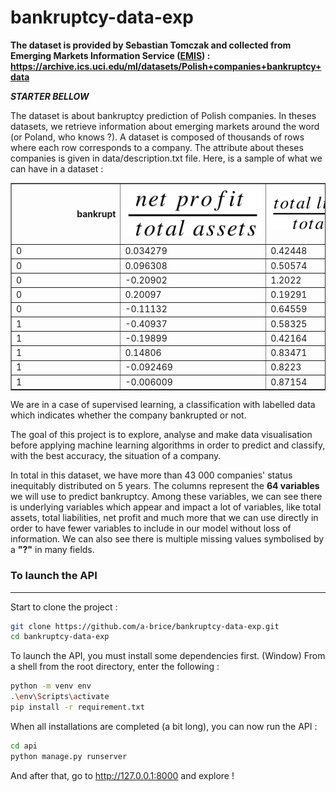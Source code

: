# bankruptcy-data-exp
**The dataset is provided by Sebastian Tomczak and collected from Emerging Markets Information Service ([EMIS](https://www.emis.com/)) :
https://archive.ics.uci.edu/ml/datasets/Polish+companies+bankruptcy+data**

***STARTER BELLOW***


The dataset is about bankruptcy prediction of Polish companies. In theses datasets, we retrieve information about emerging markets around the word (or Poland, who knows ?). A dataset is composed of thousands of rows where each row corresponds to a company. The attribute about theses companies is given in data/description.txt file. Here, is a sample of what we can have in a dataset : 


<table border="1" class="dataframe">
  <thead>
    <tr style="text-align: right;">
      <th>bankrupt</th>
      <th><img src=formula/X1.svg></th>
      <th><img src=formula/X2.svg></th>
      <th><img src=formula/X3.svg></th>
      <th><img src=formula/X4.svg></th>
      <th><img src=formula/X5.svg></th>
      <th><img src=formula/X6.svg></th>
      <th><img src=formula/X7.svg></th>
      <th><img src=formula/X8.svg></th>
      <th><img src=formula/X9.svg></th>
      <th><img src=formula/X10.svg></th>
      <th><img src=formula/X11.svg></th>
      <th><img src=formula/X12.svg></th>
      <th><img src=formula/X13.svg></th>
      <th><img src=formula/X14.svg></th>
      <th><img src=formula/X15.svg></th>
      <th><img src=formula/X16.svg></th>
      <th><img src=formula/X17.svg></th>
      <th><img src=formula/X18.svg></th>
      <th><img src=formula/X19.svg></th>
      <th><img src=formula/X20.svg></th>
      <th><img src=formula/X21.svg></th>
      <th><img src=formula/X22.svg></th>
      <th><img src=formula/X23.svg></th>
      <th><img src=formula/X24.svg></th>
      <th><img src=formula/X25.svg></th>
      <th><img src=formula/X26.svg></th>
      <th><img src=formula/X27.svg></th>
      <th><img src=formula/X28.svg></th>
      <th><img src=formula/X29.svg></th>
      <th><img src=formula/X30.svg></th>
      <th><img src=formula/X31.svg></th>
      <th><img src=formula/X32.svg></th>
      <th><img src=formula/X33.svg></th>
      <th><img src=formula/X34.svg></th>
      <th><img src=formula/X35.svg></th>
      <th><img src=formula/X36.svg></th>
      <th><img src=formula/X37.svg></th>
      <th><img src=formula/X38.svg></th>
      <th><img src=formula/X39.svg></th>
      <th><img src=formula/X40.svg></th>
      <th><img src=formula/X41.svg></th>
      <th><img src=formula/X42.svg></th>
      <th><img src=formula/X43.svg></th>
      <th><img src=formula/X44.svg></th>
      <th><img src=formula/X45.svg></th>
      <th><img src=formula/X46.svg></th>
      <th><img src=formula/X47.svg></th>
      <th><img src=formula/X48.svg></th>
      <th><img src=formula/X49.svg></th>
      <th><img src=formula/X50.svg></th>
      <th><img src=formula/X51.svg></th>
      <th><img src=formula/X52.svg></th>
      <th><img src=formula/X53.svg></th>
      <th><img src=formula/X54.svg></th>
      <th><img src=formula/X55.svg></th>
      <th><img src=formula/X56.svg></th>
      <th><img src=formula/X57.svg></th>
      <th><img src=formula/X58.svg></th>
      <th><img src=formula/X59.svg></th>
      <th><img src=formula/X60.svg></th>
      <th><img src=formula/X61.svg></th>
      <th><img src=formula/X62.svg></th>
      <th><img src=formula/X63.svg></th>
      <th><img src=formula/X64.svg></th>
    </tr>
  </thead>
  <tbody>
    <tr>
      <td>0</td>
      <td>0.034279</td>
      <td>0.42448</td>
      <td>-0.075832</td>
      <td>0.67532</td>
      <td>-77.334</td>
      <td>-0.01497</td>
      <td>0.044048</td>
      <td>1.3558</td>
      <td>1.1287</td>
      <td>0.57552</td>
      <td>0.044048</td>
      <td>0.1886</td>
      <td>0.11021</td>
      <td>0.044048</td>
      <td>2069.8</td>
      <td>0.17635</td>
      <td>2.3558</td>
      <td>0.044048</td>
      <td>0.064853</td>
      <td>22.179</td>
      <td>1.0305</td>
      <td>0.077574</td>
      <td>0.050469</td>
      <td>-0.016044</td>
      <td>0.57552</td>
      <td>0.15333</td>
      <td>1.2892</td>
      <td>-0.090033</td>
      <td>5.1839</td>
      <td>0.61859</td>
      <td>0.064853</td>
      <td>141.67</td>
      <td>2.5764</td>
      <td>0.18275</td>
      <td>0.077574</td>
      <td>0.67974</td>
      <td>0.60997</td>
      <td>0.76644</td>
      <td>0.11421</td>
      <td>0.04225</td>
      <td>0.12876</td>
      <td>0.11421</td>
      <td>79.459</td>
      <td>57.28</td>
      <td>0.83056</td>
      <td>0.49861</td>
      <td>25.035</td>
      <td>0.046766</td>
      <td>0.068854</td>
      <td>0.37158</td>
      <td>0.23356</td>
      <td>0.38815</td>
      <td>0.6833</td>
      <td>0.90997</td>
      <td>-11581.0</td>
      <td>0.11406</td>
      <td>0.059561</td>
      <td>0.88594</td>
      <td>0.33173</td>
      <td>16.457</td>
      <td>6.3722</td>
      <td>125.51</td>
      <td>2.908</td>
      <td>0.80639</td>
    </tr>
    <tr>
      <td>0&nbsp;&nbsp;&nbsp;&nbsp;&nbsp;&nbsp;&nbsp;&nbsp;&nbsp;&nbsp;&nbsp;&nbsp;&nbsp;&nbsp;&nbsp;&nbsp;&nbsp;&nbsp;&nbsp;&nbsp;&nbsp;&nbsp;&nbsp;&nbsp;&nbsp;&nbsp;&nbsp;&nbsp;&nbsp;&nbsp;&nbsp;&nbsp;&nbsp;&nbsp;&nbsp;&nbsp;&nbsp;&nbsp;&nbsp;&nbsp;</td>
      <td>0.096308&nbsp;&nbsp;&nbsp;&nbsp;&nbsp;&nbsp;&nbsp;&nbsp;&nbsp;&nbsp;&nbsp;&nbsp;&nbsp;&nbsp;&nbsp;&nbsp;&nbsp;&nbsp;&nbsp;&nbsp;&nbsp;&nbsp;&nbsp;&nbsp;&nbsp;&nbsp;&nbsp;&nbsp;&nbsp;&nbsp;&nbsp;&nbsp;&nbsp;&nbsp;&nbsp;&nbsp;&nbsp;&nbsp;&nbsp;&nbsp;</td>
      <td>0.50574&nbsp;&nbsp;&nbsp;&nbsp;&nbsp;&nbsp;&nbsp;&nbsp;&nbsp;&nbsp;&nbsp;&nbsp;&nbsp;&nbsp;&nbsp;&nbsp;&nbsp;&nbsp;&nbsp;&nbsp;&nbsp;&nbsp;&nbsp;&nbsp;&nbsp;&nbsp;&nbsp;&nbsp;&nbsp;&nbsp;&nbsp;&nbsp;&nbsp;&nbsp;&nbsp;&nbsp;&nbsp;&nbsp;&nbsp;&nbsp;</td>
      <td>0.48163&nbsp;&nbsp;&nbsp;&nbsp;&nbsp;&nbsp;&nbsp;&nbsp;&nbsp;&nbsp;&nbsp;&nbsp;&nbsp;&nbsp;&nbsp;&nbsp;&nbsp;&nbsp;&nbsp;&nbsp;&nbsp;&nbsp;&nbsp;&nbsp;&nbsp;&nbsp;&nbsp;&nbsp;&nbsp;&nbsp;&nbsp;&nbsp;&nbsp;&nbsp;&nbsp;&nbsp;&nbsp;&nbsp;&nbsp;&nbsp;</td>
      <td>1.9523&nbsp;&nbsp;&nbsp;&nbsp;&nbsp;&nbsp;&nbsp;&nbsp;&nbsp;&nbsp;&nbsp;&nbsp;&nbsp;&nbsp;&nbsp;&nbsp;&nbsp;&nbsp;&nbsp;&nbsp;&nbsp;&nbsp;&nbsp;&nbsp;&nbsp;&nbsp;&nbsp;&nbsp;&nbsp;&nbsp;&nbsp;&nbsp;&nbsp;&nbsp;&nbsp;&nbsp;&nbsp;&nbsp;&nbsp;&nbsp;</td>
      <td>229.04&nbsp;&nbsp;&nbsp;&nbsp;&nbsp;&nbsp;&nbsp;&nbsp;&nbsp;&nbsp;&nbsp;&nbsp;&nbsp;&nbsp;&nbsp;&nbsp;&nbsp;&nbsp;&nbsp;&nbsp;&nbsp;&nbsp;&nbsp;&nbsp;&nbsp;&nbsp;&nbsp;&nbsp;&nbsp;&nbsp;&nbsp;&nbsp;&nbsp;&nbsp;&nbsp;&nbsp;&nbsp;&nbsp;&nbsp;&nbsp;</td>
      <td>0&nbsp;&nbsp;&nbsp;&nbsp;&nbsp;&nbsp;&nbsp;&nbsp;&nbsp;&nbsp;&nbsp;&nbsp;&nbsp;&nbsp;&nbsp;&nbsp;&nbsp;&nbsp;&nbsp;&nbsp;&nbsp;&nbsp;&nbsp;&nbsp;&nbsp;&nbsp;&nbsp;&nbsp;&nbsp;&nbsp;&nbsp;&nbsp;&nbsp;&nbsp;&nbsp;&nbsp;&nbsp;&nbsp;&nbsp;&nbsp;</td>
      <td>0.096308&nbsp;&nbsp;&nbsp;&nbsp;&nbsp;&nbsp;&nbsp;&nbsp;&nbsp;&nbsp;&nbsp;&nbsp;&nbsp;&nbsp;&nbsp;&nbsp;&nbsp;&nbsp;&nbsp;&nbsp;&nbsp;&nbsp;&nbsp;&nbsp;&nbsp;&nbsp;&nbsp;&nbsp;&nbsp;&nbsp;&nbsp;&nbsp;&nbsp;&nbsp;&nbsp;&nbsp;&nbsp;&nbsp;&nbsp;&nbsp;</td>
      <td>0.97731&nbsp;&nbsp;&nbsp;&nbsp;&nbsp;&nbsp;&nbsp;&nbsp;&nbsp;&nbsp;&nbsp;&nbsp;&nbsp;&nbsp;&nbsp;&nbsp;&nbsp;&nbsp;&nbsp;&nbsp;&nbsp;&nbsp;&nbsp;&nbsp;&nbsp;&nbsp;&nbsp;&nbsp;&nbsp;&nbsp;&nbsp;&nbsp;&nbsp;&nbsp;&nbsp;&nbsp;&nbsp;&nbsp;&nbsp;&nbsp;</td>
      <td>3.7981&nbsp;&nbsp;&nbsp;&nbsp;&nbsp;&nbsp;&nbsp;&nbsp;&nbsp;&nbsp;&nbsp;&nbsp;&nbsp;&nbsp;&nbsp;&nbsp;&nbsp;&nbsp;&nbsp;&nbsp;&nbsp;&nbsp;&nbsp;&nbsp;&nbsp;&nbsp;&nbsp;&nbsp;&nbsp;&nbsp;&nbsp;&nbsp;&nbsp;&nbsp;&nbsp;&nbsp;&nbsp;&nbsp;&nbsp;&nbsp;</td>
      <td>0.49426&nbsp;&nbsp;&nbsp;&nbsp;&nbsp;&nbsp;&nbsp;&nbsp;&nbsp;&nbsp;&nbsp;&nbsp;&nbsp;&nbsp;&nbsp;&nbsp;&nbsp;&nbsp;&nbsp;&nbsp;&nbsp;&nbsp;&nbsp;&nbsp;&nbsp;&nbsp;&nbsp;&nbsp;&nbsp;&nbsp;&nbsp;&nbsp;&nbsp;&nbsp;&nbsp;&nbsp;&nbsp;&nbsp;&nbsp;&nbsp;</td>
      <td>0.15378&nbsp;&nbsp;&nbsp;&nbsp;&nbsp;&nbsp;&nbsp;&nbsp;&nbsp;&nbsp;&nbsp;&nbsp;&nbsp;&nbsp;&nbsp;&nbsp;&nbsp;&nbsp;&nbsp;&nbsp;&nbsp;&nbsp;&nbsp;&nbsp;&nbsp;&nbsp;&nbsp;&nbsp;&nbsp;&nbsp;&nbsp;&nbsp;&nbsp;&nbsp;&nbsp;&nbsp;&nbsp;&nbsp;&nbsp;&nbsp;</td>
      <td>0.19043&nbsp;&nbsp;&nbsp;&nbsp;&nbsp;&nbsp;&nbsp;&nbsp;&nbsp;&nbsp;&nbsp;&nbsp;&nbsp;&nbsp;&nbsp;&nbsp;&nbsp;&nbsp;&nbsp;&nbsp;&nbsp;&nbsp;&nbsp;&nbsp;&nbsp;&nbsp;&nbsp;&nbsp;&nbsp;&nbsp;&nbsp;&nbsp;&nbsp;&nbsp;&nbsp;&nbsp;&nbsp;&nbsp;&nbsp;&nbsp;</td>
      <td>0.42351&nbsp;&nbsp;&nbsp;&nbsp;&nbsp;&nbsp;&nbsp;&nbsp;&nbsp;&nbsp;&nbsp;&nbsp;&nbsp;&nbsp;&nbsp;&nbsp;&nbsp;&nbsp;&nbsp;&nbsp;&nbsp;&nbsp;&nbsp;&nbsp;&nbsp;&nbsp;&nbsp;&nbsp;&nbsp;&nbsp;&nbsp;&nbsp;&nbsp;&nbsp;&nbsp;&nbsp;&nbsp;&nbsp;&nbsp;&nbsp;</td>
      <td>0.096308&nbsp;&nbsp;&nbsp;&nbsp;&nbsp;&nbsp;&nbsp;&nbsp;&nbsp;&nbsp;&nbsp;&nbsp;&nbsp;&nbsp;&nbsp;&nbsp;&nbsp;&nbsp;&nbsp;&nbsp;&nbsp;&nbsp;&nbsp;&nbsp;&nbsp;&nbsp;&nbsp;&nbsp;&nbsp;&nbsp;&nbsp;&nbsp;&nbsp;&nbsp;&nbsp;&nbsp;&nbsp;&nbsp;&nbsp;&nbsp;</td>
      <td>114.76&nbsp;&nbsp;&nbsp;&nbsp;&nbsp;&nbsp;&nbsp;&nbsp;&nbsp;&nbsp;&nbsp;&nbsp;&nbsp;&nbsp;&nbsp;&nbsp;&nbsp;&nbsp;&nbsp;&nbsp;&nbsp;&nbsp;&nbsp;&nbsp;&nbsp;&nbsp;&nbsp;&nbsp;&nbsp;&nbsp;&nbsp;&nbsp;&nbsp;&nbsp;&nbsp;&nbsp;&nbsp;&nbsp;&nbsp;&nbsp;</td>
      <td>3.1806&nbsp;&nbsp;&nbsp;&nbsp;&nbsp;&nbsp;&nbsp;&nbsp;&nbsp;&nbsp;&nbsp;&nbsp;&nbsp;&nbsp;&nbsp;&nbsp;&nbsp;&nbsp;&nbsp;&nbsp;&nbsp;&nbsp;&nbsp;&nbsp;&nbsp;&nbsp;&nbsp;&nbsp;&nbsp;&nbsp;&nbsp;&nbsp;&nbsp;&nbsp;&nbsp;&nbsp;&nbsp;&nbsp;&nbsp;&nbsp;</td>
      <td>1.9773&nbsp;&nbsp;&nbsp;&nbsp;&nbsp;&nbsp;&nbsp;&nbsp;&nbsp;&nbsp;&nbsp;&nbsp;&nbsp;&nbsp;&nbsp;&nbsp;&nbsp;&nbsp;&nbsp;&nbsp;&nbsp;&nbsp;&nbsp;&nbsp;&nbsp;&nbsp;&nbsp;&nbsp;&nbsp;&nbsp;&nbsp;&nbsp;&nbsp;&nbsp;&nbsp;&nbsp;&nbsp;&nbsp;&nbsp;&nbsp;</td>
      <td>0.096308&nbsp;&nbsp;&nbsp;&nbsp;&nbsp;&nbsp;&nbsp;&nbsp;&nbsp;&nbsp;&nbsp;&nbsp;&nbsp;&nbsp;&nbsp;&nbsp;&nbsp;&nbsp;&nbsp;&nbsp;&nbsp;&nbsp;&nbsp;&nbsp;&nbsp;&nbsp;&nbsp;&nbsp;&nbsp;&nbsp;&nbsp;&nbsp;&nbsp;&nbsp;&nbsp;&nbsp;&nbsp;&nbsp;&nbsp;&nbsp;</td>
      <td>0.025357&nbsp;&nbsp;&nbsp;&nbsp;&nbsp;&nbsp;&nbsp;&nbsp;&nbsp;&nbsp;&nbsp;&nbsp;&nbsp;&nbsp;&nbsp;&nbsp;&nbsp;&nbsp;&nbsp;&nbsp;&nbsp;&nbsp;&nbsp;&nbsp;&nbsp;&nbsp;&nbsp;&nbsp;&nbsp;&nbsp;&nbsp;&nbsp;&nbsp;&nbsp;&nbsp;&nbsp;&nbsp;&nbsp;&nbsp;&nbsp;</td>
      <td>6.514&nbsp;&nbsp;&nbsp;&nbsp;&nbsp;&nbsp;&nbsp;&nbsp;&nbsp;&nbsp;&nbsp;&nbsp;&nbsp;&nbsp;&nbsp;&nbsp;&nbsp;&nbsp;&nbsp;&nbsp;&nbsp;&nbsp;&nbsp;&nbsp;&nbsp;&nbsp;&nbsp;&nbsp;&nbsp;&nbsp;&nbsp;&nbsp;&nbsp;&nbsp;&nbsp;&nbsp;&nbsp;&nbsp;&nbsp;&nbsp;</td>
      <td>0.60105&nbsp;&nbsp;&nbsp;&nbsp;&nbsp;&nbsp;&nbsp;&nbsp;&nbsp;&nbsp;&nbsp;&nbsp;&nbsp;&nbsp;&nbsp;&nbsp;&nbsp;&nbsp;&nbsp;&nbsp;&nbsp;&nbsp;&nbsp;&nbsp;&nbsp;&nbsp;&nbsp;&nbsp;&nbsp;&nbsp;&nbsp;&nbsp;&nbsp;&nbsp;&nbsp;&nbsp;&nbsp;&nbsp;&nbsp;&nbsp;</td>
      <td>0&nbsp;&nbsp;&nbsp;&nbsp;&nbsp;&nbsp;&nbsp;&nbsp;&nbsp;&nbsp;&nbsp;&nbsp;&nbsp;&nbsp;&nbsp;&nbsp;&nbsp;&nbsp;&nbsp;&nbsp;&nbsp;&nbsp;&nbsp;&nbsp;&nbsp;&nbsp;&nbsp;&nbsp;&nbsp;&nbsp;&nbsp;&nbsp;&nbsp;&nbsp;&nbsp;&nbsp;&nbsp;&nbsp;&nbsp;&nbsp;</td>
      <td>0.025357&nbsp;&nbsp;&nbsp;&nbsp;&nbsp;&nbsp;&nbsp;&nbsp;&nbsp;&nbsp;&nbsp;&nbsp;&nbsp;&nbsp;&nbsp;&nbsp;&nbsp;&nbsp;&nbsp;&nbsp;&nbsp;&nbsp;&nbsp;&nbsp;&nbsp;&nbsp;&nbsp;&nbsp;&nbsp;&nbsp;&nbsp;&nbsp;&nbsp;&nbsp;&nbsp;&nbsp;&nbsp;&nbsp;&nbsp;&nbsp;</td>
      <td>0.32281&nbsp;&nbsp;&nbsp;&nbsp;&nbsp;&nbsp;&nbsp;&nbsp;&nbsp;&nbsp;&nbsp;&nbsp;&nbsp;&nbsp;&nbsp;&nbsp;&nbsp;&nbsp;&nbsp;&nbsp;&nbsp;&nbsp;&nbsp;&nbsp;&nbsp;&nbsp;&nbsp;&nbsp;&nbsp;&nbsp;&nbsp;&nbsp;&nbsp;&nbsp;&nbsp;&nbsp;&nbsp;&nbsp;&nbsp;&nbsp;</td>
      <td>0.45095&nbsp;&nbsp;&nbsp;&nbsp;&nbsp;&nbsp;&nbsp;&nbsp;&nbsp;&nbsp;&nbsp;&nbsp;&nbsp;&nbsp;&nbsp;&nbsp;&nbsp;&nbsp;&nbsp;&nbsp;&nbsp;&nbsp;&nbsp;&nbsp;&nbsp;&nbsp;&nbsp;&nbsp;&nbsp;&nbsp;&nbsp;&nbsp;&nbsp;&nbsp;&nbsp;&nbsp;&nbsp;&nbsp;&nbsp;&nbsp;</td>
      <td>3.1806&nbsp;&nbsp;&nbsp;&nbsp;&nbsp;&nbsp;&nbsp;&nbsp;&nbsp;&nbsp;&nbsp;&nbsp;&nbsp;&nbsp;&nbsp;&nbsp;&nbsp;&nbsp;&nbsp;&nbsp;&nbsp;&nbsp;&nbsp;&nbsp;&nbsp;&nbsp;&nbsp;&nbsp;&nbsp;&nbsp;&nbsp;&nbsp;&nbsp;&nbsp;&nbsp;&nbsp;&nbsp;&nbsp;&nbsp;&nbsp;</td>
      <td>0&nbsp;&nbsp;&nbsp;&nbsp;&nbsp;&nbsp;&nbsp;&nbsp;&nbsp;&nbsp;&nbsp;&nbsp;&nbsp;&nbsp;&nbsp;&nbsp;&nbsp;&nbsp;&nbsp;&nbsp;&nbsp;&nbsp;&nbsp;&nbsp;&nbsp;&nbsp;&nbsp;&nbsp;&nbsp;&nbsp;&nbsp;&nbsp;&nbsp;&nbsp;&nbsp;&nbsp;&nbsp;&nbsp;&nbsp;&nbsp;</td>
      <td>38.13&nbsp;&nbsp;&nbsp;&nbsp;&nbsp;&nbsp;&nbsp;&nbsp;&nbsp;&nbsp;&nbsp;&nbsp;&nbsp;&nbsp;&nbsp;&nbsp;&nbsp;&nbsp;&nbsp;&nbsp;&nbsp;&nbsp;&nbsp;&nbsp;&nbsp;&nbsp;&nbsp;&nbsp;&nbsp;&nbsp;&nbsp;&nbsp;&nbsp;&nbsp;&nbsp;&nbsp;&nbsp;&nbsp;&nbsp;&nbsp;</td>
      <td>3.0624&nbsp;&nbsp;&nbsp;&nbsp;&nbsp;&nbsp;&nbsp;&nbsp;&nbsp;&nbsp;&nbsp;&nbsp;&nbsp;&nbsp;&nbsp;&nbsp;&nbsp;&nbsp;&nbsp;&nbsp;&nbsp;&nbsp;&nbsp;&nbsp;&nbsp;&nbsp;&nbsp;&nbsp;&nbsp;&nbsp;&nbsp;&nbsp;&nbsp;&nbsp;&nbsp;&nbsp;&nbsp;&nbsp;&nbsp;&nbsp;</td>
      <td>0.026525&nbsp;&nbsp;&nbsp;&nbsp;&nbsp;&nbsp;&nbsp;&nbsp;&nbsp;&nbsp;&nbsp;&nbsp;&nbsp;&nbsp;&nbsp;&nbsp;&nbsp;&nbsp;&nbsp;&nbsp;&nbsp;&nbsp;&nbsp;&nbsp;&nbsp;&nbsp;&nbsp;&nbsp;&nbsp;&nbsp;&nbsp;&nbsp;&nbsp;&nbsp;&nbsp;&nbsp;&nbsp;&nbsp;&nbsp;&nbsp;</td>
      <td>0.059985&nbsp;&nbsp;&nbsp;&nbsp;&nbsp;&nbsp;&nbsp;&nbsp;&nbsp;&nbsp;&nbsp;&nbsp;&nbsp;&nbsp;&nbsp;&nbsp;&nbsp;&nbsp;&nbsp;&nbsp;&nbsp;&nbsp;&nbsp;&nbsp;&nbsp;&nbsp;&nbsp;&nbsp;&nbsp;&nbsp;&nbsp;&nbsp;&nbsp;&nbsp;&nbsp;&nbsp;&nbsp;&nbsp;&nbsp;&nbsp;</td>
      <td>85.534&nbsp;&nbsp;&nbsp;&nbsp;&nbsp;&nbsp;&nbsp;&nbsp;&nbsp;&nbsp;&nbsp;&nbsp;&nbsp;&nbsp;&nbsp;&nbsp;&nbsp;&nbsp;&nbsp;&nbsp;&nbsp;&nbsp;&nbsp;&nbsp;&nbsp;&nbsp;&nbsp;&nbsp;&nbsp;&nbsp;&nbsp;&nbsp;&nbsp;&nbsp;&nbsp;&nbsp;&nbsp;&nbsp;&nbsp;&nbsp;</td>
      <td>4.2673&nbsp;&nbsp;&nbsp;&nbsp;&nbsp;&nbsp;&nbsp;&nbsp;&nbsp;&nbsp;&nbsp;&nbsp;&nbsp;&nbsp;&nbsp;&nbsp;&nbsp;&nbsp;&nbsp;&nbsp;&nbsp;&nbsp;&nbsp;&nbsp;&nbsp;&nbsp;&nbsp;&nbsp;&nbsp;&nbsp;&nbsp;&nbsp;&nbsp;&nbsp;&nbsp;&nbsp;&nbsp;&nbsp;&nbsp;&nbsp;</td>
      <td>4.2673&nbsp;&nbsp;&nbsp;&nbsp;&nbsp;&nbsp;&nbsp;&nbsp;&nbsp;&nbsp;&nbsp;&nbsp;&nbsp;&nbsp;&nbsp;&nbsp;&nbsp;&nbsp;&nbsp;&nbsp;&nbsp;&nbsp;&nbsp;&nbsp;&nbsp;&nbsp;&nbsp;&nbsp;&nbsp;&nbsp;&nbsp;&nbsp;&nbsp;&nbsp;&nbsp;&nbsp;&nbsp;&nbsp;&nbsp;&nbsp;</td>
      <td>0.0045052&nbsp;&nbsp;&nbsp;&nbsp;&nbsp;&nbsp;&nbsp;&nbsp;&nbsp;&nbsp;&nbsp;&nbsp;&nbsp;&nbsp;&nbsp;&nbsp;&nbsp;&nbsp;&nbsp;&nbsp;&nbsp;&nbsp;&nbsp;&nbsp;&nbsp;&nbsp;&nbsp;&nbsp;&nbsp;&nbsp;&nbsp;&nbsp;&nbsp;&nbsp;&nbsp;&nbsp;&nbsp;&nbsp;&nbsp;&nbsp;</td>
      <td>3.7981&nbsp;&nbsp;&nbsp;&nbsp;&nbsp;&nbsp;&nbsp;&nbsp;&nbsp;&nbsp;&nbsp;&nbsp;&nbsp;&nbsp;&nbsp;&nbsp;&nbsp;&nbsp;&nbsp;&nbsp;&nbsp;&nbsp;&nbsp;&nbsp;&nbsp;&nbsp;&nbsp;&nbsp;&nbsp;&nbsp;&nbsp;&nbsp;&nbsp;&nbsp;&nbsp;&nbsp;&nbsp;&nbsp;&nbsp;&nbsp;</td>
      <td>?&nbsp;&nbsp;&nbsp;&nbsp;&nbsp;&nbsp;&nbsp;&nbsp;&nbsp;&nbsp;&nbsp;&nbsp;&nbsp;&nbsp;&nbsp;&nbsp;&nbsp;&nbsp;&nbsp;&nbsp;&nbsp;&nbsp;&nbsp;&nbsp;&nbsp;&nbsp;&nbsp;&nbsp;&nbsp;&nbsp;&nbsp;&nbsp;&nbsp;&nbsp;&nbsp;&nbsp;&nbsp;&nbsp;&nbsp;&nbsp;</td>
      <td>0.49426&nbsp;&nbsp;&nbsp;&nbsp;&nbsp;&nbsp;&nbsp;&nbsp;&nbsp;&nbsp;&nbsp;&nbsp;&nbsp;&nbsp;&nbsp;&nbsp;&nbsp;&nbsp;&nbsp;&nbsp;&nbsp;&nbsp;&nbsp;&nbsp;&nbsp;&nbsp;&nbsp;&nbsp;&nbsp;&nbsp;&nbsp;&nbsp;&nbsp;&nbsp;&nbsp;&nbsp;&nbsp;&nbsp;&nbsp;&nbsp;</td>
      <td>0.0011862&nbsp;&nbsp;&nbsp;&nbsp;&nbsp;&nbsp;&nbsp;&nbsp;&nbsp;&nbsp;&nbsp;&nbsp;&nbsp;&nbsp;&nbsp;&nbsp;&nbsp;&nbsp;&nbsp;&nbsp;&nbsp;&nbsp;&nbsp;&nbsp;&nbsp;&nbsp;&nbsp;&nbsp;&nbsp;&nbsp;&nbsp;&nbsp;&nbsp;&nbsp;&nbsp;&nbsp;&nbsp;&nbsp;&nbsp;&nbsp;</td>
      <td>0.80652&nbsp;&nbsp;&nbsp;&nbsp;&nbsp;&nbsp;&nbsp;&nbsp;&nbsp;&nbsp;&nbsp;&nbsp;&nbsp;&nbsp;&nbsp;&nbsp;&nbsp;&nbsp;&nbsp;&nbsp;&nbsp;&nbsp;&nbsp;&nbsp;&nbsp;&nbsp;&nbsp;&nbsp;&nbsp;&nbsp;&nbsp;&nbsp;&nbsp;&nbsp;&nbsp;&nbsp;&nbsp;&nbsp;&nbsp;&nbsp;</td>
      <td>0.011148&nbsp;&nbsp;&nbsp;&nbsp;&nbsp;&nbsp;&nbsp;&nbsp;&nbsp;&nbsp;&nbsp;&nbsp;&nbsp;&nbsp;&nbsp;&nbsp;&nbsp;&nbsp;&nbsp;&nbsp;&nbsp;&nbsp;&nbsp;&nbsp;&nbsp;&nbsp;&nbsp;&nbsp;&nbsp;&nbsp;&nbsp;&nbsp;&nbsp;&nbsp;&nbsp;&nbsp;&nbsp;&nbsp;&nbsp;&nbsp;</td>
      <td>0&nbsp;&nbsp;&nbsp;&nbsp;&nbsp;&nbsp;&nbsp;&nbsp;&nbsp;&nbsp;&nbsp;&nbsp;&nbsp;&nbsp;&nbsp;&nbsp;&nbsp;&nbsp;&nbsp;&nbsp;&nbsp;&nbsp;&nbsp;&nbsp;&nbsp;&nbsp;&nbsp;&nbsp;&nbsp;&nbsp;&nbsp;&nbsp;&nbsp;&nbsp;&nbsp;&nbsp;&nbsp;&nbsp;&nbsp;&nbsp;</td>
      <td>55.688&nbsp;&nbsp;&nbsp;&nbsp;&nbsp;&nbsp;&nbsp;&nbsp;&nbsp;&nbsp;&nbsp;&nbsp;&nbsp;&nbsp;&nbsp;&nbsp;&nbsp;&nbsp;&nbsp;&nbsp;&nbsp;&nbsp;&nbsp;&nbsp;&nbsp;&nbsp;&nbsp;&nbsp;&nbsp;&nbsp;&nbsp;&nbsp;&nbsp;&nbsp;&nbsp;&nbsp;&nbsp;&nbsp;&nbsp;&nbsp;</td>
      <td>49.174&nbsp;&nbsp;&nbsp;&nbsp;&nbsp;&nbsp;&nbsp;&nbsp;&nbsp;&nbsp;&nbsp;&nbsp;&nbsp;&nbsp;&nbsp;&nbsp;&nbsp;&nbsp;&nbsp;&nbsp;&nbsp;&nbsp;&nbsp;&nbsp;&nbsp;&nbsp;&nbsp;&nbsp;&nbsp;&nbsp;&nbsp;&nbsp;&nbsp;&nbsp;&nbsp;&nbsp;&nbsp;&nbsp;&nbsp;&nbsp;</td>
      <td>1.4208&nbsp;&nbsp;&nbsp;&nbsp;&nbsp;&nbsp;&nbsp;&nbsp;&nbsp;&nbsp;&nbsp;&nbsp;&nbsp;&nbsp;&nbsp;&nbsp;&nbsp;&nbsp;&nbsp;&nbsp;&nbsp;&nbsp;&nbsp;&nbsp;&nbsp;&nbsp;&nbsp;&nbsp;&nbsp;&nbsp;&nbsp;&nbsp;&nbsp;&nbsp;&nbsp;&nbsp;&nbsp;&nbsp;&nbsp;&nbsp;</td>
      <td>1.8183&nbsp;&nbsp;&nbsp;&nbsp;&nbsp;&nbsp;&nbsp;&nbsp;&nbsp;&nbsp;&nbsp;&nbsp;&nbsp;&nbsp;&nbsp;&nbsp;&nbsp;&nbsp;&nbsp;&nbsp;&nbsp;&nbsp;&nbsp;&nbsp;&nbsp;&nbsp;&nbsp;&nbsp;&nbsp;&nbsp;&nbsp;&nbsp;&nbsp;&nbsp;&nbsp;&nbsp;&nbsp;&nbsp;&nbsp;&nbsp;</td>
      <td>11.464&nbsp;&nbsp;&nbsp;&nbsp;&nbsp;&nbsp;&nbsp;&nbsp;&nbsp;&nbsp;&nbsp;&nbsp;&nbsp;&nbsp;&nbsp;&nbsp;&nbsp;&nbsp;&nbsp;&nbsp;&nbsp;&nbsp;&nbsp;&nbsp;&nbsp;&nbsp;&nbsp;&nbsp;&nbsp;&nbsp;&nbsp;&nbsp;&nbsp;&nbsp;&nbsp;&nbsp;&nbsp;&nbsp;&nbsp;&nbsp;</td>
      <td>-1.5122&nbsp;&nbsp;&nbsp;&nbsp;&nbsp;&nbsp;&nbsp;&nbsp;&nbsp;&nbsp;&nbsp;&nbsp;&nbsp;&nbsp;&nbsp;&nbsp;&nbsp;&nbsp;&nbsp;&nbsp;&nbsp;&nbsp;&nbsp;&nbsp;&nbsp;&nbsp;&nbsp;&nbsp;&nbsp;&nbsp;&nbsp;&nbsp;&nbsp;&nbsp;&nbsp;&nbsp;&nbsp;&nbsp;&nbsp;&nbsp;</td>
      <td>-0.39815&nbsp;&nbsp;&nbsp;&nbsp;&nbsp;&nbsp;&nbsp;&nbsp;&nbsp;&nbsp;&nbsp;&nbsp;&nbsp;&nbsp;&nbsp;&nbsp;&nbsp;&nbsp;&nbsp;&nbsp;&nbsp;&nbsp;&nbsp;&nbsp;&nbsp;&nbsp;&nbsp;&nbsp;&nbsp;&nbsp;&nbsp;&nbsp;&nbsp;&nbsp;&nbsp;&nbsp;&nbsp;&nbsp;&nbsp;&nbsp;</td>
      <td>1.9523&nbsp;&nbsp;&nbsp;&nbsp;&nbsp;&nbsp;&nbsp;&nbsp;&nbsp;&nbsp;&nbsp;&nbsp;&nbsp;&nbsp;&nbsp;&nbsp;&nbsp;&nbsp;&nbsp;&nbsp;&nbsp;&nbsp;&nbsp;&nbsp;&nbsp;&nbsp;&nbsp;&nbsp;&nbsp;&nbsp;&nbsp;&nbsp;&nbsp;&nbsp;&nbsp;&nbsp;&nbsp;&nbsp;&nbsp;&nbsp;</td>
      <td>0.50574&nbsp;&nbsp;&nbsp;&nbsp;&nbsp;&nbsp;&nbsp;&nbsp;&nbsp;&nbsp;&nbsp;&nbsp;&nbsp;&nbsp;&nbsp;&nbsp;&nbsp;&nbsp;&nbsp;&nbsp;&nbsp;&nbsp;&nbsp;&nbsp;&nbsp;&nbsp;&nbsp;&nbsp;&nbsp;&nbsp;&nbsp;&nbsp;&nbsp;&nbsp;&nbsp;&nbsp;&nbsp;&nbsp;&nbsp;&nbsp;</td>
      <td>0.23434&nbsp;&nbsp;&nbsp;&nbsp;&nbsp;&nbsp;&nbsp;&nbsp;&nbsp;&nbsp;&nbsp;&nbsp;&nbsp;&nbsp;&nbsp;&nbsp;&nbsp;&nbsp;&nbsp;&nbsp;&nbsp;&nbsp;&nbsp;&nbsp;&nbsp;&nbsp;&nbsp;&nbsp;&nbsp;&nbsp;&nbsp;&nbsp;&nbsp;&nbsp;&nbsp;&nbsp;&nbsp;&nbsp;&nbsp;&nbsp;</td>
      <td>39.13&nbsp;&nbsp;&nbsp;&nbsp;&nbsp;&nbsp;&nbsp;&nbsp;&nbsp;&nbsp;&nbsp;&nbsp;&nbsp;&nbsp;&nbsp;&nbsp;&nbsp;&nbsp;&nbsp;&nbsp;&nbsp;&nbsp;&nbsp;&nbsp;&nbsp;&nbsp;&nbsp;&nbsp;&nbsp;&nbsp;&nbsp;&nbsp;&nbsp;&nbsp;&nbsp;&nbsp;&nbsp;&nbsp;&nbsp;&nbsp;</td>
      <td>39.13&nbsp;&nbsp;&nbsp;&nbsp;&nbsp;&nbsp;&nbsp;&nbsp;&nbsp;&nbsp;&nbsp;&nbsp;&nbsp;&nbsp;&nbsp;&nbsp;&nbsp;&nbsp;&nbsp;&nbsp;&nbsp;&nbsp;&nbsp;&nbsp;&nbsp;&nbsp;&nbsp;&nbsp;&nbsp;&nbsp;&nbsp;&nbsp;&nbsp;&nbsp;&nbsp;&nbsp;&nbsp;&nbsp;&nbsp;&nbsp;</td>
      <td>556.01&nbsp;&nbsp;&nbsp;&nbsp;&nbsp;&nbsp;&nbsp;&nbsp;&nbsp;&nbsp;&nbsp;&nbsp;&nbsp;&nbsp;&nbsp;&nbsp;&nbsp;&nbsp;&nbsp;&nbsp;&nbsp;&nbsp;&nbsp;&nbsp;&nbsp;&nbsp;&nbsp;&nbsp;&nbsp;&nbsp;&nbsp;&nbsp;&nbsp;&nbsp;&nbsp;&nbsp;&nbsp;&nbsp;&nbsp;&nbsp;</td>
      <td>0.43179&nbsp;&nbsp;&nbsp;&nbsp;&nbsp;&nbsp;&nbsp;&nbsp;&nbsp;&nbsp;&nbsp;&nbsp;&nbsp;&nbsp;&nbsp;&nbsp;&nbsp;&nbsp;&nbsp;&nbsp;&nbsp;&nbsp;&nbsp;&nbsp;&nbsp;&nbsp;&nbsp;&nbsp;&nbsp;&nbsp;&nbsp;&nbsp;&nbsp;&nbsp;&nbsp;&nbsp;&nbsp;&nbsp;&nbsp;&nbsp;</td>
      <td>0.19485&nbsp;&nbsp;&nbsp;&nbsp;&nbsp;&nbsp;&nbsp;&nbsp;&nbsp;&nbsp;&nbsp;&nbsp;&nbsp;&nbsp;&nbsp;&nbsp;&nbsp;&nbsp;&nbsp;&nbsp;&nbsp;&nbsp;&nbsp;&nbsp;&nbsp;&nbsp;&nbsp;&nbsp;&nbsp;&nbsp;&nbsp;&nbsp;&nbsp;&nbsp;&nbsp;&nbsp;&nbsp;&nbsp;&nbsp;&nbsp;</td>
      <td>0.58486&nbsp;&nbsp;&nbsp;&nbsp;&nbsp;&nbsp;&nbsp;&nbsp;&nbsp;&nbsp;&nbsp;&nbsp;&nbsp;&nbsp;&nbsp;&nbsp;&nbsp;&nbsp;&nbsp;&nbsp;&nbsp;&nbsp;&nbsp;&nbsp;&nbsp;&nbsp;&nbsp;&nbsp;&nbsp;&nbsp;&nbsp;&nbsp;&nbsp;&nbsp;&nbsp;&nbsp;&nbsp;&nbsp;&nbsp;&nbsp;</td>
      <td>0&nbsp;&nbsp;&nbsp;&nbsp;&nbsp;&nbsp;&nbsp;&nbsp;&nbsp;&nbsp;&nbsp;&nbsp;&nbsp;&nbsp;&nbsp;&nbsp;&nbsp;&nbsp;&nbsp;&nbsp;&nbsp;&nbsp;&nbsp;&nbsp;&nbsp;&nbsp;&nbsp;&nbsp;&nbsp;&nbsp;&nbsp;&nbsp;&nbsp;&nbsp;&nbsp;&nbsp;&nbsp;&nbsp;&nbsp;&nbsp;</td>
      <td>56.033&nbsp;&nbsp;&nbsp;&nbsp;&nbsp;&nbsp;&nbsp;&nbsp;&nbsp;&nbsp;&nbsp;&nbsp;&nbsp;&nbsp;&nbsp;&nbsp;&nbsp;&nbsp;&nbsp;&nbsp;&nbsp;&nbsp;&nbsp;&nbsp;&nbsp;&nbsp;&nbsp;&nbsp;&nbsp;&nbsp;&nbsp;&nbsp;&nbsp;&nbsp;&nbsp;&nbsp;&nbsp;&nbsp;&nbsp;&nbsp;</td>
      <td>7.4227&nbsp;&nbsp;&nbsp;&nbsp;&nbsp;&nbsp;&nbsp;&nbsp;&nbsp;&nbsp;&nbsp;&nbsp;&nbsp;&nbsp;&nbsp;&nbsp;&nbsp;&nbsp;&nbsp;&nbsp;&nbsp;&nbsp;&nbsp;&nbsp;&nbsp;&nbsp;&nbsp;&nbsp;&nbsp;&nbsp;&nbsp;&nbsp;&nbsp;&nbsp;&nbsp;&nbsp;&nbsp;&nbsp;&nbsp;&nbsp;</td>
      <td>48.601&nbsp;&nbsp;&nbsp;&nbsp;&nbsp;&nbsp;&nbsp;&nbsp;&nbsp;&nbsp;&nbsp;&nbsp;&nbsp;&nbsp;&nbsp;&nbsp;&nbsp;&nbsp;&nbsp;&nbsp;&nbsp;&nbsp;&nbsp;&nbsp;&nbsp;&nbsp;&nbsp;&nbsp;&nbsp;&nbsp;&nbsp;&nbsp;&nbsp;&nbsp;&nbsp;&nbsp;&nbsp;&nbsp;&nbsp;&nbsp;</td>
      <td>7.5101&nbsp;&nbsp;&nbsp;&nbsp;&nbsp;&nbsp;&nbsp;&nbsp;&nbsp;&nbsp;&nbsp;&nbsp;&nbsp;&nbsp;&nbsp;&nbsp;&nbsp;&nbsp;&nbsp;&nbsp;&nbsp;&nbsp;&nbsp;&nbsp;&nbsp;&nbsp;&nbsp;&nbsp;&nbsp;&nbsp;&nbsp;&nbsp;&nbsp;&nbsp;&nbsp;&nbsp;&nbsp;&nbsp;&nbsp;&nbsp;</td>
      <td>300.69&nbsp;&nbsp;&nbsp;&nbsp;&nbsp;&nbsp;&nbsp;&nbsp;&nbsp;&nbsp;&nbsp;&nbsp;&nbsp;&nbsp;&nbsp;&nbsp;&nbsp;&nbsp;&nbsp;&nbsp;&nbsp;&nbsp;&nbsp;&nbsp;&nbsp;&nbsp;&nbsp;&nbsp;&nbsp;&nbsp;&nbsp;&nbsp;&nbsp;&nbsp;&nbsp;&nbsp;&nbsp;&nbsp;&nbsp;&nbsp;</td>
    </tr>
    <tr>
      <td>0</td>
      <td>-0.20902</td>
      <td>1.2022</td>
      <td>-0.2562</td>
      <td>0.053378</td>
      <td>-108.75</td>
      <td>-0.38107</td>
      <td>-0.20902</td>
      <td>-0.16822</td>
      <td>0.82685</td>
      <td>-0.20224</td>
      <td>-0.14916</td>
      <td>-0.77232</td>
      <td>-0.098138</td>
      <td>-0.20902</td>
      <td>-5407.8</td>
      <td>-0.067495</td>
      <td>0.83178</td>
      <td>-0.20902</td>
      <td>-0.25279</td>
      <td>0</td>
      <td>?</td>
      <td>-0.14916</td>
      <td>-0.25279</td>
      <td>-0.20902</td>
      <td>-0.59009</td>
      <td>-0.067495</td>
      <td>-2.4917</td>
      <td>-0.25995</td>
      <td>2.8692</td>
      <td>1.454</td>
      <td>-0.1804</td>
      <td>101.21</td>
      <td>3.6062</td>
      <td>0.81183</td>
      <td>-0.14916</td>
      <td>0.82685</td>
      <td>0.015507</td>
      <td>0.72936</td>
      <td>-0.1804</td>
      <td>9.9866e-006</td>
      <td>-1.883</td>
      <td>-0.1804</td>
      <td>6.376</td>
      <td>6.376</td>
      <td>?</td>
      <td>0.053378</td>
      <td>0</td>
      <td>-0.27704</td>
      <td>-0.33505</td>
      <td>0.012016</td>
      <td>0.27064</td>
      <td>0.2773</td>
      <td>-0.20521</td>
      <td>0.74005</td>
      <td>-189.58</td>
      <td>-0.1804</td>
      <td>1.0335</td>
      <td>1.2528</td>
      <td>-4.6064</td>
      <td>?</td>
      <td>57.246</td>
      <td>119.47</td>
      <td>3.0551</td>
      <td>0.83897</td>
    </tr>
    <tr>
      <td>0</td>
      <td>0.20097</td>
      <td>0.19291</td>
      <td>0.23709</td>
      <td>2.229</td>
      <td>93.472</td>
      <td>0</td>
      <td>0.20097</td>
      <td>4.1836</td>
      <td>2.8936</td>
      <td>0.80709</td>
      <td>0.20097</td>
      <td>1.0418</td>
      <td>0.41244</td>
      <td>0.20097</td>
      <td>59.001</td>
      <td>6.1864</td>
      <td>5.1836</td>
      <td>0.20097</td>
      <td>0.069453</td>
      <td>9.6467</td>
      <td>0.85696</td>
      <td>0</td>
      <td>0.069453</td>
      <td>0.51819</td>
      <td>0.76878</td>
      <td>6.1864</td>
      <td>?</td>
      <td>0.41595</td>
      <td>3.7389</td>
      <td>0.040859</td>
      <td>0.15536</td>
      <td>43.706</td>
      <td>8.3512</td>
      <td>8.3512</td>
      <td>0.0066855</td>
      <td>2.8936</td>
      <td>?</td>
      <td>0.80709</td>
      <td>0.0023105</td>
      <td>0.38714</td>
      <td>0.0064793</td>
      <td>0</td>
      <td>44.82</td>
      <td>35.174</td>
      <td>2.6279</td>
      <td>1.8326</td>
      <td>17.326</td>
      <td>-0.99247</td>
      <td>-0.34299</td>
      <td>2.229</td>
      <td>0.19291</td>
      <td>0.11974</td>
      <td>1.416</td>
      <td>1.416</td>
      <td>1299.7</td>
      <td>0.44323</td>
      <td>0.24901</td>
      <td>0.55688</td>
      <td>0</td>
      <td>37.837</td>
      <td>10.377</td>
      <td>24.334</td>
      <td>14.999</td>
      <td>5.0765</td>
    </tr>
    <tr>
      <td>0</td>
      <td>-0.11132</td>
      <td>0.64559</td>
      <td>0.0041018</td>
      <td>1.0071</td>
      <td>-38.084</td>
      <td>0</td>
      <td>-0.11132</td>
      <td>0.54897</td>
      <td>2.5568</td>
      <td>0.35441</td>
      <td>-0.026645</td>
      <td>-0.19222</td>
      <td>-0.022736</td>
      <td>-0.11132</td>
      <td>-4053.6</td>
      <td>-0.090045</td>
      <td>1.549</td>
      <td>-0.11132</td>
      <td>-0.043539</td>
      <td>37.421</td>
      <td>1.0872</td>
      <td>-0.09603</td>
      <td>-0.043539</td>
      <td>-0.1175</td>
      <td>-0.085977</td>
      <td>-0.090045</td>
      <td>-1.1341</td>
      <td>0.0098424</td>
      <td>3.3675</td>
      <td>0.25123</td>
      <td>-0.033709</td>
      <td>81.987</td>
      <td>4.4519</td>
      <td>3.9938</td>
      <td>-0.021489</td>
      <td>2.5568</td>
      <td>7.0439</td>
      <td>0.4</td>
      <td>-0.0084045</td>
      <td>0.021281</td>
      <td>-0.50233</td>
      <td>-0.037558</td>
      <td>81.502</td>
      <td>44.081</td>
      <td>-0.42467</td>
      <td>0.55446</td>
      <td>37.109</td>
      <td>-0.14922</td>
      <td>-0.058361</td>
      <td>0.90344</td>
      <td>0.57915</td>
      <td>0.22462</td>
      <td>0.85041</td>
      <td>0.9598</td>
      <td>9.56</td>
      <td>-0.0084045</td>
      <td>-0.31411</td>
      <td>1.042</td>
      <td>0.12863</td>
      <td>9.7539</td>
      <td>8.2802</td>
      <td>82.676</td>
      <td>4.4148</td>
      <td>6.1352</td>
    </tr>
    <tr>
      <td>1</td>
      <td>-0.40937</td>
      <td>0.58325</td>
      <td>0.20188</td>
      <td>1.3461</td>
      <td>-0.7769</td>
      <td>0.0</td>
      <td>-0.40937</td>
      <td>0.71453</td>
      <td>9.8193</td>
      <td>0.41675</td>
      <td>-0.25112</td>
      <td>-0.70189</td>
      <td>-0.024009</td>
      <td>-0.40937</td>
      <td>-903.02</td>
      <td>-0.4042</td>
      <td>1.7145</td>
      <td>-0.40937</td>
      <td>-0.041691</td>
      <td>2.7925</td>
      <td>?</td>
      <td>-0.37487</td>
      <td>-0.041691</td>
      <td>-0.40937</td>
      <td>-0.20825</td>
      <td>-0.4042</td>
      <td>-2.3689</td>
      <td>0.94005</td>
      <td>1.9031</td>
      <td>0.016142</td>
      <td>-0.041691</td>
      <td>20.883</td>
      <td>17.478</td>
      <td>17.478</td>
      <td>-0.37487</td>
      <td>9.943</td>
      <td>?</td>
      <td>0.41675</td>
      <td>-0.038178</td>
      <td>0.98264</td>
      <td>-0.096605</td>
      <td>-0.038178</td>
      <td>7.8804</td>
      <td>5.0879</td>
      <td>-5.4493</td>
      <td>1.1114</td>
      <td>2.6898</td>
      <td>-0.5485</td>
      <td>-0.05586</td>
      <td>1.3461</td>
      <td>0.58325</td>
      <td>0.057214</td>
      <td>1.9406</td>
      <td>1.9406</td>
      <td>16.15</td>
      <td>-0.03819</td>
      <td>-0.9823</td>
      <td>1.0253</td>
      <td>0.0</td>
      <td>130.71</td>
      <td>71.739</td>
      <td>21.681</td>
      <td>16.835</td>
      <td>45.724</td>
    </tr>
    <tr>
      <td>1</td>
      <td>-0.19899</td>
      <td>0.42164</td>
      <td>0.57836</td>
      <td>2.3717</td>
      <td>50.094</td>
      <td>-0.20152</td>
      <td>-0.19899</td>
      <td>1.3717</td>
      <td>3.9931</td>
      <td>0.57836</td>
      <td>-0.19797</td>
      <td>-0.47193</td>
      <td>-0.041069</td>
      <td>-0.19899</td>
      <td>-938.46</td>
      <td>-0.38893</td>
      <td>2.3717</td>
      <td>-0.19899</td>
      <td>-0.049833</td>
      <td>0</td>
      <td>?</td>
      <td>-0.19831</td>
      <td>-0.049833</td>
      <td>-0.19899</td>
      <td>-0.38529</td>
      <td>-0.38893</td>
      <td>-195.5</td>
      <td>?</td>
      <td>1.772</td>
      <td>-0.054405</td>
      <td>-0.049833</td>
      <td>36.719</td>
      <td>9.9407</td>
      <td>9.9407</td>
      <td>-0.19831</td>
      <td>3.9932</td>
      <td>?</td>
      <td>0.57836</td>
      <td>-0.049663</td>
      <td>1.5152</td>
      <td>-0.086059</td>
      <td>-0.049663</td>
      <td>33.009</td>
      <td>33.009</td>
      <td>?</td>
      <td>1.5152</td>
      <td>0</td>
      <td>-0.23331</td>
      <td>-0.058428</td>
      <td>2.3717</td>
      <td>0.42164</td>
      <td>0.1006</td>
      <td>?</td>
      <td>?</td>
      <td>34.21</td>
      <td>-0.049621</td>
      <td>-0.34405</td>
      <td>1.0496</td>
      <td>0.0</td>
      <td>?</td>
      <td>11.058</td>
      <td>38.541</td>
      <td>9.4703</td>
      <td>?</td>
    </tr>
    <tr>
      <td>1</td>
      <td>0.14806</td>
      <td>0.83471</td>
      <td>-0.050636</td>
      <td>0.8059</td>
      <td>-43.448</td>
      <td>-0.34617</td>
      <td>0.16452</td>
      <td>0.19804</td>
      <td>0.82432</td>
      <td>0.16531</td>
      <td>0.22872</td>
      <td>0.63064</td>
      <td>0.26792</td>
      <td>0.16452</td>
      <td>1379.5</td>
      <td>0.26459</td>
      <td>1.198</td>
      <td>0.16452</td>
      <td>0.19958</td>
      <td>25.982</td>
      <td>?</td>
      <td>0.2287</td>
      <td>0.17961</td>
      <td>0.16452</td>
      <td>-0.19827</td>
      <td>0.24487</td>
      <td>3.5621</td>
      <td>-0.064112</td>
      <td>3.5149</td>
      <td>0.95298</td>
      <td>0.20139</td>
      <td>94.239</td>
      <td>3.8957</td>
      <td>1.2175</td>
      <td>-0.18627</td>
      <td>1.2451</td>
      <td>0.28541</td>
      <td>0.69632</td>
      <td>-0.22597</td>
      <td>0.21346</td>
      <td>0.097614</td>
      <td>0.27744</td>
      <td>68.433</td>
      <td>42.451</td>
      <td>2.5232</td>
      <td>0.43839</td>
      <td>21.074</td>
      <td>0.17236</td>
      <td>0.2091</td>
      <td>0.25187</td>
      <td>0.26087</td>
      <td>0.25669</td>
      <td>0.2093</td>
      <td>0.88164</td>
      <td>-165.73</td>
      <td>-0.22572</td>
      <td>0.89565</td>
      <td>0.81625</td>
      <td>3.2123</td>
      <td>14.048</td>
      <td>8.5981</td>
      <td>115.51</td>
      <td>3.1599</td>
      <td>1.0437</td>
    </tr>
    <tr>
      <td>1</td>
      <td>-0.092469</td>
      <td>0.8223</td>
      <td>-0.18051</td>
      <td>0.75948</td>
      <td>-200.23</td>
      <td>0.0</td>
      <td>-0.096245</td>
      <td>0.2161</td>
      <td>1.1797</td>
      <td>0.1777</td>
      <td>-0.059312</td>
      <td>-0.12824</td>
      <td>-0.046759</td>
      <td>-0.096245</td>
      <td>-5441.4</td>
      <td>-0.067079</td>
      <td>1.2161</td>
      <td>-0.096245</td>
      <td>-0.081588</td>
      <td>126.65</td>
      <td>0.98898</td>
      <td>-0.07112</td>
      <td>-0.078387</td>
      <td>0.91179</td>
      <td>0.088247</td>
      <td>-0.062487</td>
      <td>-1.9257</td>
      <td>-0.41978</td>
      <td>4.4644</td>
      <td>0.68549</td>
      <td>-0.058165</td>
      <td>258.64</td>
      <td>1.4744</td>
      <td>1.3456</td>
      <td>-0.079529</td>
      <td>1.1797</td>
      <td>5.0715</td>
      <td>0.20938</td>
      <td>-0.067417</td>
      <td>0.021861</td>
      <td>-0.91265</td>
      <td>-0.060289</td>
      <td>171.28</td>
      <td>44.637</td>
      <td>-0.22591</td>
      <td>0.21409</td>
      <td>135.02</td>
      <td>-0.11221</td>
      <td>-0.095118</td>
      <td>0.69316</td>
      <td>0.7505</td>
      <td>0.67826</td>
      <td>0.41323</td>
      <td>0.48691</td>
      <td>-5259</td>
      <td>0.10219</td>
      <td>-0.52038</td>
      <td>0.9693</td>
      <td>0.17829</td>
      <td>2.882</td>
      <td>8.177</td>
      <td>232.21</td>
      <td>1.5718</td>
      <td>2.7433</td>
    </tr>
    <tr>
      <td>1</td>
      <td>-0.006009</td>
      <td>0.87154</td>
      <td>-0.30285</td>
      <td>0.65251</td>
      <td>-20.725</td>
      <td>-2.1532</td>
      <td>-0.006009</td>
      <td>0.14746</td>
      <td>5.5023</td>
      <td>0.12852</td>
      <td>0.12882</td>
      <td>-0.0068951</td>
      <td>0.018794</td>
      <td>-0.006009</td>
      <td>3076.2</td>
      <td>0.11865</td>
      <td>1.1474</td>
      <td>-0.006009</td>
      <td>-0.0010922</td>
      <td>0.0078939</td>
      <td>?</td>
      <td>0.12882</td>
      <td>-0.0010922</td>
      <td>-0.006009</td>
      <td>-2.1592</td>
      <td>0.11865</td>
      <td>0.95543</td>
      <td>-0.70217</td>
      <td>2.2255</td>
      <td>0.10544</td>
      <td>-0.0010381</td>
      <td>57.891</td>
      <td>6.305</td>
      <td>6.305</td>
      <td>0.007199</td>
      <td>5.6238</td>
      <td>?</td>
      <td>0.12852</td>
      <td>0.0013084</td>
      <td>0.34244</td>
      <td>0.12194</td>
      <td>0.023411</td>
      <td>17.927</td>
      <td>17.919</td>
      <td>-50.5</td>
      <td>0.34257</td>
      <td>0.0079043</td>
      <td>0.019397</td>
      <td>0.0035252</td>
      <td>0.65251</td>
      <td>0.87154</td>
      <td>0.15861</td>
      <td>0.29797</td>
      <td>0.29797</td>
      <td>-50.9</td>
      <td>0.0013192</td>
      <td>-0.046759</td>
      <td>0.97709</td>
      <td>0.0</td>
      <td>46239</td>
      <td>20.369</td>
      <td>57.815</td>
      <td>6.3133</td>
      <td>12.757</td>
    </tr>
  </tbody>
</table>

We are in a case of supervised learning, a classification with labelled data which indicates whether the company bankrupted or not.


The goal of this project is to explore, analyse and make data visualisation before applying machine learning algorithms in order to predict and classify, with the best accuracy, the situation of a company. 


In total in this dataset, we have more than 43 000 companies' status inequitably distributed on 5 years. The columns represent the **64 variables** we will use to predict bankruptcy. Among these variables, we can see there is underlying variables which appear and impact a lot of variables, like total assets, total liabilities, net profit and much more that we can use directly in order to have fewer variables to include in our model without loss of information. We can also see there is multiple missing values symbolised by a **"?"** in many fields.
 
 
 
<h3>To launch the API</h3>
<hr>

Start to clone the project : 

```sh
git clone https://github.com/a-brice/bankruptcy-data-exp.git
cd bankruptcy-data-exp
```

To launch the API, you must install some dependencies first. (Window) From a shell from the root directory, enter the following :

```sh
python -m venv env
.\env\Scripts\activate
pip install -r requirement.txt
```

When all installations are completed (a bit long), you can now run the API :

```sh
cd api
python manage.py runserver
```
And after that, go to http://127.0.0.1:8000 and explore !
 
